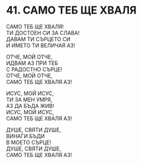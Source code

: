 # 41. САМО ТЕБ ЩЕ ХВАЛЯ  
  
САМО ТЕБ ЩЕ ХВАЛЯ!  
ТИ ДОСТОЕН СИ ЗА СЛАВА!  
ДАВАМ ТИ СЪРЦЕТО СИ  
И ИМЕТО ТИ ВЕЛИЧАЯ АЗ!  
  
ОТЧЕ, МОЙ ОТЧЕ,  
ИДВАМ АЗ ПРИ ТЕБ  
С РАДОСТНО СЪРЦЕ!  
ОТЧЕ, МОЙ ОТЧЕ,  
САМО ТЕБ ЩЕ ХВАЛЯ АЗ!  
  
ИСУС, МОЙ ИСУС,  
ТИ ЗА МЕН УМРЯ,  
АЗ ДА БЪДА ЖИВ!  
ИСУС, МОЙ ИСУС,  
САМО ТЕБ ЩЕ ХВАЛЯ АЗ!  
  
ДУШЕ, СВЯТИ ДУШЕ,  
ВИНАГИ БЪДИ  
В МОЕТО СЪРЦЕ!  
ДУШЕ, СВЯТИ ДУШЕ,  
САМО ТЕБ ЩЕ ХВАЛЯ АЗ!  
